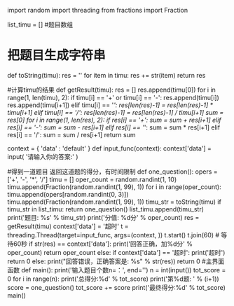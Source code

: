 import random
import threading
from fractions import Fraction

list_timu = [] #题目数组

# 把题目生成字符串
def toString(timu):
    res = ''
    for item in timu:
        res += str(item)
    return res

#计算timu的结果
def getResult(timu):
    res = []
    res.append(timu[0])
    for i in range(1, len(timu), 2):
        if timu[i] == '+' or timu[i] == '-':
            res.append(timu[i])
            res.append(timu[i+1])
        elif timu[i] == '*':
            res[len(res)-1] = res[len(res)-1] * timu[i+1]
        elif timu[i] == '/':
            res[len(res)-1] = res[len(res)-1] / timu[i+1]
    sum = res[0]
    for i in range(1, len(res), 2):
        if res[i] == '+':
            sum = sum + res[i+1]
        elif res[i] == '-':
            sum = sum - res[i+1]
        elif res[i] == '*':
            sum = sum * res[i+1]
        elif res[i] == '/':
            sum = sum / res[i+1]
    return sum

context = { 'data' : 'default' }
def input_func(context):
    context['data'] = input( '请输入你的答案:' )


  #得到一道题目 返回这道题的得分，有时间限制
def one_question():
    opers = ['+', '-', '*', '/']
    timu = []
    oper_count = random.randint(1, 10)
    timu.append(Fraction(random.randint(1, 99), 1))
    for i in range(oper_count):
        timu.append(opers[random.randint(0, 3)])
        timu.append(Fraction(random.randint(1, 99), 1))
    timu_str = toString(timu)
    if timu_str in list_timu:
        return one_question()
    list_timu.append(timu_str)
    print('题目: %s' % timu_str)
    print('分值: %d分' % oper_count)
    res = getResult(timu)
    context['data'] = '超时'
    t = threading.Thread(target=input_func, args=(context, ))
    t.start()
    t.join(60)  # 等待60秒
    if str(res) == context['data']:
        print('回答正确，加%d分' % oper_count)
        return oper_count
    else:
        if context['data'] == '超时':
            print('超时')
            return 0
        else:
            print("回答错误，正确答案是: %s" % str(res))
            return 0
#主界面函数
def main():
    print('输入题目个数n=：', end='')
    n = int(input())
    tot_score = 0
    for i in range(n):
        print('总得分:%d' % tot_score)
        print('第%d题: ' % (i+1))
        score = one_question()
        tot_score += score
    print('最终得分:%d' % tot_score)
main()

